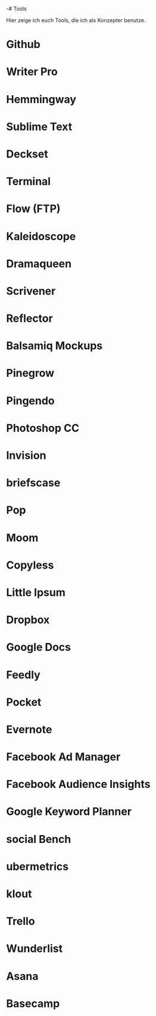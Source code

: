 -# Tools

Hier zeige ich euch Tools, die ich als Konzepter benutze.

# Github

# Writer Pro

# Hemmingway

# Sublime Text 

# Deckset

# Terminal

# Flow (FTP)

# Kaleidoscope

# Dramaqueen

# Scrivener

# Reflector

# Balsamiq Mockups

# Pinegrow

# Pingendo

# Photoshop CC

# Invision

# briefscase

# Pop

# Moom

# Copyless

# Little Ipsum

# Dropbox

# Google Docs

# Feedly

# Pocket

# Evernote

# Facebook Ad Manager

# Facebook Audience Insights

# Google Keyword Planner

# social Bench

# ubermetrics

# klout

# Trello 

# Wunderlist

# Asana

# Basecamp
